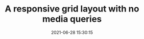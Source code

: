 ---
date: 2021-06-28 15:30:15
link:
  source: pocket
  source_url: https://getpocket.com
  text: A responsive grid layout with no media queries
  url: https://css-tricks.com/a-responsive-grid-layout-with-no-media-queries/#top-of-site
source: pocket
syndicated:
- type: pocket
  url: https://css-tricks.com/a-responsive-grid-layout-with-no-media-queries/#top-of-site
- type: mastodon
  url: https://mastodon.technology/users/roytang/statuses/106489068461773059
- type: twitter
  url: https://twitter.com/roytang/status/1409534695319109632/
title: A responsive grid layout with no media queries
---